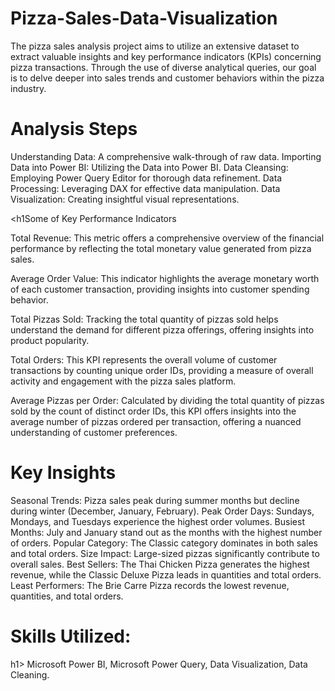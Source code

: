 # Pizza-Sales-Data-Visualization

The pizza sales analysis project aims to utilize an extensive dataset to extract valuable insights and key performance indicators (KPIs) concerning pizza transactions. Through the use of diverse analytical queries, our goal is to delve deeper into sales trends and customer behaviors within the pizza industry.

<h1>Analysis Steps</h1>

Understanding Data: A comprehensive walk-through of raw data.
Importing Data into Power BI: Utilizing the Data into Power BI.
Data Cleansing: Employing Power Query Editor for thorough data refinement.
Data Processing: Leveraging DAX for effective data manipulation.
Data Visualization: Creating insightful visual representations.

<h1Some of Key Performance Indicators</h1>

Total Revenue: This metric offers a comprehensive overview of the financial performance by reflecting the total monetary value generated from pizza sales.

Average Order Value: This indicator highlights the average monetary worth of each customer transaction, providing insights into customer spending behavior.

Total Pizzas Sold: Tracking the total quantity of pizzas sold helps understand the demand for different pizza offerings, offering insights into product popularity.

Total Orders: This KPI represents the overall volume of customer transactions by counting unique order IDs, providing a measure of overall activity and engagement with the pizza sales platform.

Average Pizzas per Order: Calculated by dividing the total quantity of pizzas sold by the count of distinct order IDs, this KPI offers insights into the average number of pizzas ordered per transaction, offering a nuanced understanding of customer preferences.

<h1>Key Insights</h1>

Seasonal Trends: Pizza sales peak during summer months but decline during winter (December, January, February).
Peak Order Days: Sundays, Mondays, and Tuesdays experience the highest order volumes.
Busiest Months: July and January stand out as the months with the highest number of orders.
Popular Category: The Classic category dominates in both sales and total orders.
Size Impact: Large-sized pizzas significantly contribute to overall sales.
Best Sellers: The Thai Chicken Pizza generates the highest revenue, while the Classic Deluxe Pizza leads in quantities and total orders.
Least Performers: The Brie Carre Pizza records the lowest revenue, quantities, and total orders.



<h1>Skills Utilized:</h1>h1> Microsoft Power BI, Microsoft Power Query, Data Visualization, Data Cleaning.



